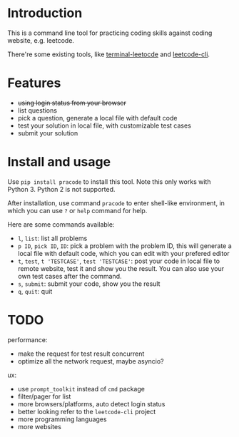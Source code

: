 # Introduction

This is a command line tool for practicing coding skills against coding
website, e.g. leetcode.

There're some existing tools, like
[terminal-leetocde](https://github.com/chishui/terminal-leetcode)
and [leetcode-cli](https://www.npmjs.com/package/leetcode-cli).

# Features

- ~~using login status from your browser~~
- list questions
- pick a question, generate a local file with default code
- test your solution in local file, with customizable test cases
- submit your solution

# Install and usage

Use `pip install pracode` to install this tool. Note this only works
with Python 3. Python 2 is not supported.

After installation, use command `pracode` to enter shell-like
environment, in which you can use `?` or `help` command for help.

Here are some commands available:

- `l`, `list`: list all problems
- `p ID`, `pick ID`, `ID`: pick a problem with the problem ID, this
will generate a local file with default code, which you can edit with
your prefered editor
- `t`, `test`, `t 'TESTCASE'`, `test 'TESTCASE'`: post your code in
local file to remote website, test it and show you the result. You can
also use your own test cases after the command.
- `s`, `submit`: submit your code, show you the result
- `q`, `quit`: quit

# TODO

performance:
- make the request for test result concurrent
- optimize all the network request, maybe asyncio?

ux:
- use `prompt_toolkit` instead of `cmd` package
- filter/pager for list
- more browsers/platforms, auto detect login status
- better looking refer to the `leetcode-cli` project
- more programming languages
- more websites

